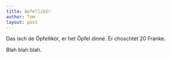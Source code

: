 ```yaml
---
title: Apfellikör
author: Tom
layout: post
---
```


Das isch de Öpfellikör, er het Öpfel dinne.
Er choschtet 20 Franke. 

Blah blah blah.